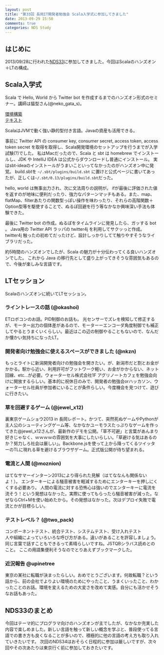 ```yaml
---
layout: post
title: "第33回 長岡IT開発者勉強会 Scala入学式に参加してきました"
date: 2013-09-29 15:50
comments: true
categories: NDS Study
---
```


## はじめに

2013/09/28に行われた[NDS33](http://nagaoka.techtalk.jp/no33)に参加してきました。今回はScalaのハンズオン＋LTの構成。

<!--more-->
## Scala入学式
Scala で Hello, World から Twitter bot を作成するまでのハンズオン形式のセミナー。講師は猫型さん(@neko_gata_s)。

[環境構築](https://gist.github.com/Shinpeim/db00b073f7acd6d5b918)  
[テキスト](https://gist.github.com/Shinpeim/6740436)

ScalaはJVMで動く強い静的型付き言語。Javaの資産も活用できる。

事前に Twitter API の consumer key, consumer secret, access token, access token secret を取得を取得し、Scala開発環境のセットアップを行うまでが入学試験(?)でした。
私はMacだったので、Scala と sbt は homebrew でインストールし、JDK や IntelliJ IDEA は公式からダウンロードし普通にインストール。
実はsbt-ideaのインストールがうまいこといってなかったのがハンズオン中に発覚。
build.sbtを `~/.sbt/plugins/build.sbt` に置けと公式ページに書いてあったが、正しくは`~/.sbt/0.13/plugins/build.sbt`だった。

hello, world は無事出力され、次に文法周りの説明が。
ifが最後に評価された値を返すのが地味に便利だったり、強力なパターンマッチもある。また、map、flatMap、filterあたりの関数型っぽい操作を味わったり、それらの高階関数＋Option型等を駆使することで、ぬるぽ回避を行う等なかなか興味深い手法も体験できた。

最後に Twitter bot の作成。ぬるぽをタイムラインに発見したら、ガッする bot 。
Java用の Twitter API ラッパの twitter4j を利用してサクッっと作成。
twitter4j 触ったの初めてだったけど、設計しっかりしてて触りやすそうなライブラリだった。

約5時間のハンズオンでしたが、Scala の魅力が十分伝わってくる良いハンズオンでした。
これから Java の移行先として盛り上がってきそうな雰囲気もあるので、今後が楽しみな言語です。

## LTセッション
Scalaのハンズオンに続いてLTセッション。

### ライントレースの話 (@okashoi)
ETロボコンのお話。PID制御のお話も。
光センサーでズレを検知して修正するが、モーター出力の個体差があるので、モーターーエンコーダ角度制御でも補正してやるとうまくいくらしい。最近はこの辺の制御やることもないので、なんだか懐かい気持ちになったLT。

### 開発者向け勉強会に使えるスペースができました (@nkzn)
もっとライトに新潟開発者向けの勉強会を開きたい。が、新潟市だと割とお金がかかる。駅から近い、利用許可がフットワーク軽い、お金がかからない、ネット回線、etc...が必要。ウォーターセル株式会社1F アグリノートカフェを勉強会向けに開放するらしい。基本的に祝休日のみで、開発者の勉強会orハッカソン、ウォーターセル社員が参加者にいることが条件らしい。今度機会を見つけて、遊びに行きたい。

### 草を回避するゲーム (@jewel_x12)
裏東京ゲームショウ2013 in 長岡レポート。かつて、突然死ぬゲームやPythonが主人公のシューティングゲーム等、なかなかユーモラスたっぷりなゲームを作ってきた@jewel_x12さんが、最新作のデモを公開。「草不可避」と言葉があんまり好きじゃなく、ｗｗｗｗの雰囲気を大事にしたいらしい。「草避ける気はあるのか？努力しろ社会は厳しい」。Backbone.jsを使って上から降ってくるツイッターのTLに現れる草を避けるブラウザゲーム。正式版公開が待ち望まれる。

### 電流と人間 (@moznion)
はてなサマーインターン2013により得られた見解（はてななんも関係ないよ！）。
エンターキーによる騒音被害を軽減するためにエンターキーを押しにくくする必要あり。
人間の電流に対する恐怖心は強いのでエンターキーに電流を流そう！という発想はなかった。実際に使ってもらったら騒音被害が減った。なぜならCtrl+Mを使い始めたから。その発想はなかった。次はデプロイ失敗で電流とかが目標らしい。

### テストレベル？ (@two_pack)
コンポーネントテスト、統合テスト、システムテスト、受け入れテスト  
人や組織によっていろいろな呼び方がある。違いがあることを許容しましょう。同じ言葉で話すこともできるって素晴らしいですね。JSTQBシラバス読めとのこと。
ここの用語集便利そうなのでとりあえずブックマークした。

### 近況報告 @upinetree
東京の某社に転職が決まったらしい。おめでとうございます。何故転職？という話から、前の会社でよりよい環境のためにやったこと、うまくいったこと、わかったことのお話。環境を変えるための大変さを改めて実感。自分にも活かせそうなお話もあった。

## NDS33のまとめ
今回はテーマ的にプログラマ向けのハンズオンが主でしたが、なかなか充実した内容で楽しめました。新しい言語を触って新しい概念を学ぶと、普段使ってる言語での書き方も良くなることが多いので、積極的に他の言語の考え方も取り入れていきたいです。
次回のNDS34はおそらく日程的に参加は厳しいですが、次々回やその次あたりは東京行く前に参加しておきたいです。